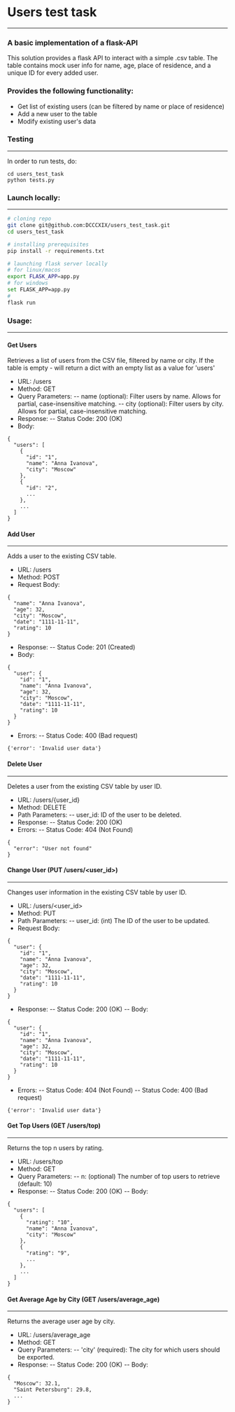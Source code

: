 # Users test task
___
### A basic implementation of a flask-API

This solution provides a flask API to interact with a simple .csv table.
The table contains mock user info for name, age, place of residence, and a unique ID for every added user.

### Provides the following functionality:
- Get list of existing users (can be filtered by name or place of residence) 
- Add a new user to the table
- Modify existing user's data

### Testing
___
In order to run tests, do:
```
cd users_test_task
python tests.py
```

### Launch locally:
___
```sh
# cloning repo
git clone git@github.com:DCCCXIX/users_test_task.git
cd users_test_task
```
```sh
# installing prerequisites
pip install -r requirements.txt
```
```sh
# launching flask server locally
# for linux/macos
export FLASK_APP=app.py
# for windows
set FLASK_APP=app.py
#
flask run
```
### Usage:
___
#### Get Users
Retrieves a list of users from the CSV file, filtered by name or city.
If the table is empty - will return a dict with an empty list as a value for 'users'
- URL: /users
- Method: GET
- Query Parameters:
-- name (optional): Filter users by name. Allows for partial, case-insensitive matching.
-- city (optional): Filter users by city. Allows for partial, case-insensitive matching.
- Response:
-- Status Code: 200 (OK)
- Body:
```
{
  "users": [
    {
      "id": "1",
      "name": "Anna Ivanova",
      "city": "Moscow"
    },
    {
      "id": "2",
      ...
    },
    ...
  ]
}
```

#### Add User
___
Adds a user to the existing CSV table.

- URL: /users
- Method: POST
- Request Body:
```
{
  "name": "Anna Ivanova",
  "age": 32,
  "city": "Moscow",
  "date": "1111-11-11",
  "rating": 10
}
```
- Response:
-- Status Code: 201 (Created)
- Body:
```
{
  "user": {
    "id": "1",
    "name": "Anna Ivanova",
    "age": 32,
    "city": "Moscow",
    "date": "1111-11-11",
    "rating": 10
  }
}
```
- Errors:
-- Status Code: 400 (Bad request)
```
{'error': 'Invalid user data'}
```

#### Delete User
___
Deletes a user from the existing CSV table by user ID.

- URL: /users/{user_id}
- Method: DELETE
- Path Parameters:
-- user_id: ID of the user to be deleted.
- Response:
-- Status Code: 200 (OK)
- Errors:
-- Status Code: 404 (Not Found)
```
{
  "error": "User not found"
}
```
#### Change User (PUT /users/<user_id>)
___
Changes user information in the existing CSV table by user ID.

- URL: /users/<user_id>
- Method: PUT
- Path Parameters:
-- user_id: (int) The ID of the user to be updated.
- Request Body:
```
{
  "user": {
    "id": "1",
    "name": "Anna Ivanova",
    "age": 32,
    "city": "Moscow",
    "date": "1111-11-11",
    "rating": 10
  }
}
```
- Response:
-- Status Code: 200 (OK)
-- Body:
```
{
  "user": {
    "id": "1",
    "name": "Anna Ivanova",
    "age": 32,
    "city": "Moscow",
    "date": "1111-11-11",
    "rating": 10
  }
}
```
- Errors:
-- Status Code: 404 (Not Found)
-- Status Code: 400 (Bad request)
```
{'error': 'Invalid user data'}
```
#### Get Top Users (GET /users/top)
___
Returns the top n users by rating.

- URL: /users/top
- Method: GET
- Query Parameters:
-- n: (optional) The number of top users to retrieve (default: 10)
- Response:
-- Status Code: 200 (OK)
-- Body:
```
{
  "users": [
    {
      "rating": "10",
      "name": "Anna Ivanova",
      "city": "Moscow"
    },
    {
      "rating": "9",
      ...
    },
    ...
  ]
}
```

#### Get Average Age by City (GET /users/average_age)
___
Returns the average user age by city.

- URL: /users/average_age
- Method: GET
- Query Parameters:
-- 'city' (required): The city for which users should be exported.
- Response:
-- Status Code: 200 (OK)
-- Body:
```
{
  "Moscow": 32.1,
  "Saint Petersburg": 29.8,
  ...
}
```
